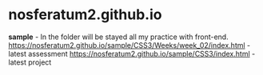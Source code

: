# nosferatum2.github.io


<b>sample</b> - In the folder will be stayed all my practice with front-end. <br>
https://nosferatum2.github.io/sample/CSS3/Weeks/week_02/index.html - latest assessment
https://nosferatum2.github.io/sample/CSS3/index.html - latest project
